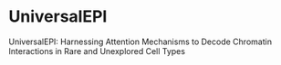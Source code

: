# UniversalEPI
UniversalEPI: Harnessing Attention Mechanisms to Decode Chromatin Interactions in Rare and Unexplored Cell Types
